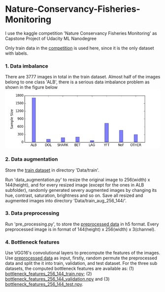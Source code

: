 # Nature-Conservancy-Fisheries-Monitoring
I use the kaggle competition 'Nature Conservancy Fisheries Monitoring' as Capstone Project of Udacity ML Nanodegree

Only train data in the [competition](https://www.kaggle.com/c/the-nature-conservancy-fisheries-monitoring) is used here, since it is the only dataset with labels.

### 1. Data imbalance

There are 3777 images in total in the train dataset. Almost half of the images belong to one class 'ALB', there is a serious data imbalance problem as shown in the figure below ![Train_data_sample_size](https://github.com/jundongq/Nature-Conservancy-Fisheries-Monitoring/blob/master/Train_data_sample_size.png)

### 2. Data augmentation

Store the [train dataset](https://www.kaggle.com/c/the-nature-conservancy-fisheries-monitoring/data) in directory 'Data/train'.

Run 'data_augmentation.py' to resize the original image to 256(width) x 144(height), and for every resized image (except for the ones in ALB subfolder), randomly generated severy augmented images by changing its hue, contrast, saturation, brightness and so on. Save all resized and augmented images into directory 'Data/train_aug_256_144/'.

### 3. Data preprocessing

Run 'pre_processing.py', to store the [preprocessed data](https://drive.google.com/open?id=0B2ifRtIZ8FKkOXN4aHZ6MkpGRGM) in h5 format. Every preprocessed image is in format of 144(height) x 256(width) x 3(channel).

### 4. Bottleneck features

Use VGG16's convolutional layers to precompute the features of the images. Use [preprocessed data](https://drive.google.com/open?id=0B2ifRtIZ8FKkOXN4aHZ6MkpGRGM) as input, firstly, random permute the preprocessed data and split the it into train, validation, and test dataset. For the three sub datasets, the computed bottleneck features are available as: (1) [bottleneck_features_256_144_train.npy](https://drive.google.com/open?id=0B2ifRtIZ8FKkRlpZWFh5akhwSDQ); (2) [bottleneck_features_256_144_validation.npy](https://drive.google.com/open?id=0B2ifRtIZ8FKkakZReDBhU2JNMGM) and (3) [bottleneck_features_256_144_test.npy](https://drive.google.com/open?id=0B2ifRtIZ8FKkVEVhaGd5VVU1M3M).
